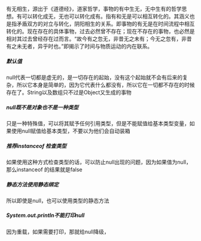 ​	有无相生，源出于《道德经》，道家哲学，事物的有中生无，无中生有的哲学思想。有可以转化成无，无也可以转化成有。指有和无是可以相互转化的。其涵义也是指矛盾双方的对立与转化，阴阳相生的关系。即事物的有无是在时间流程中相互转化的。现在存在的具体事物，过去必然曾不存在；现在不存在的事物，也必然是相对其过去曾经存在过而言。“故今有之忽无，非昔无之未有；今无之忽有，非昔有之未无者，异乎时也。”即揭示了时间与物质运动的内在联系。

##### 默认值

null代表一切都是虚无的，是一切存在的起始，没有这个起始就不会有后来的复杂，所以它本身是简单的，因为它代表什么都没有，所以它在一切都不存在的时候存在了。String以及数组只不过是Object又生成的事物

##### null既不是对象也不是一种类型

只是一种特殊值，可以将其赋予任何引用类型，但是不能赋值给基本类型变量，如果使用null赋值给基本类型，不要以为他们会自动装箱

##### 推荐instanceof 检查类型

如果使用这种方式检查类型的话，可以防止null出现的问题，因为如果值为null，那么instanceof 的结果就是false

##### 静态方法使用静态绑定

所以即使是null，也可以使用类型的静态方法

##### System.out.println不能打印null

因为重载，如果需要打印，那就给null降级，



